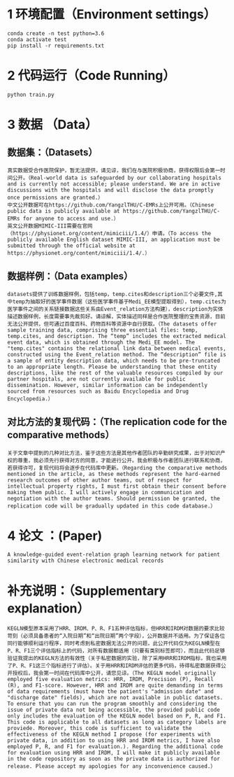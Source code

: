 # 1 环境配置（Environment settings）
```shell
conda create -n test python=3.6
conda activate test
pip install -r requirements.txt
```

# 2 代码运行（Code Running）
```shell
python train.py
```

# 3 数据 （Data）
## 数据集：（Datasets）
    真实数据受合作医院保护，暂无法提供，请见谅，我们在与医院积极协商，获得权限后会第一时间公开。（Real-world data is safeguarded by our collaborating hospitals and is currently not accessible; please understand. We are in active discussions with the hospitals and will disclose the data promptly once permissions are granted.）  
    中文公开数据可在https://github.com/YangzlTHU/C-EMRs上公开可用。（Chinese public data is publicly available at https://github.com/YangzlTHU/C-EMRs for anyone to access and use.）  
    英文公开数据MIMIC-III需要在官网（https://physionet.org/content/mimiciii/1.4/）申请。（To access the publicly available English dataset MIMIC-III, an application must be submitted through the official website at https://physionet.org/content/mimiciii/1.4/.）

## 数据样例：（Data examples）
    datasets提供了训练数据样例，包括temp，temp.cites和description三个必要文件,其中temp为抽取好的医学事件数据（这些医学事件基于Medi_EE模型提取得到），temp.cites为医学事件之间的关系链接数据这些关系由Event_relation方法构建），description为实体描述数据样例，长度需要事先裁剪好。请谅解，实体描述同样是合作医院整理的宝贵资源，目前无法公开提供，但可通过百度百科、药物百科等资源中自行获取。（The datasets offer sample training data, comprising three essential files: temp, temp.cites, and description. The “temp” includes the extracted medical event data, which is obtained through the Medi_EE model. The "temp.cites" contains the relational link data between medical events, constructed using the Event_relation method. The “description” file is a sample of entity description data, which needs to be pre-truncated to an appropriate length. Please be understanding that these entity descriptions, like the rest of the valuable resources compiled by our partner hospitals, are not currently available for public dissemination. However, similar information can be independently sourced from resources such as Baidu Encyclopedia and Drug Encyclopedia.）

## 对比方法的复现代码：（The replication code for the comparative methods）
    关于文章中提到的几种对比方法，鉴于这些方法是其他作者团队的辛勤研究成果，出于对知识产权的尊重，我必须先行获得对方的同意，才能进行公开。我会积极与作者团队进行联系和协商，若获得许可，复现代码将会逐步在代码库中更新。（Regarding the comparative methods mentioned in the article, as these methods represent the hard-earned research outcomes of other author teams, out of respect for intellectual property rights, I must first obtain their consent before making them public. I will actively engage in communication and negotiation with the author teams. Should permission be granted, the replication code will be gradually updated in this code database.）


# 4 论文 ：(Paper)
    A knowledge-guided event-relation graph learning network for patient similarity with Chinese electronic medical records

# 补充说明：（Supplementary explanation）
    KEGLN模型原本采用了HRR、IRDM、P、R、F1五种评估指标，但HRR和IRDM对数据的要求比较苛刻（必须具备患者的“入院日期”和“出院日期”两个字段），公开数据并不适用。为了保证各位同行能够顺利运行程序，同时考虑到私密数据无法公开的问题，此公开代码仅为KEGLN模型在P、R、F1三个评估指标上的代码，对所有数据都适用（只要有类别标签即可），而且此代码足够验证我提出的KEGLN方法的有效性（关于私密数据的实验，除了采用HRR和IRDM指标，我也采用了P、R、F1这三个指标进行了评估）。关于用HRR和IRDM评估的更多代码，待得私密数据获得公开授权后，我会第一时间在代码库中公开，请您见谅。（The KEGLN model originally employed five evaluation metrics: HRR, IRDM, Precision (P), Recall (R), and F1-score. However, HRR and IRDM are quite demanding in terms of data requirements (must have the patient's "admission date" and "discharge date" fields), which are not available in public datasets. To ensure that you can run the program smoothly and considering the issue of private data not being accessible, the provided public code only includes the evaluation of the KEGLN model based on P, R, and F1. This code is applicable to all datasets as long as category labels are proviede. Moreover, this code is sufficient to validate the effectiveness of the KEGLN method I propose (for experiments with private data, in addition to using HRR and IRDM metrics, I have also employed P, R, and F1 for evaluation.). Regarding the additional code for evaluation using HRR and IRDM, I will make it publicly available in the code repository as soon as the private data is authorized for release. Please accept my apologies for any inconvenience caused.）
    

